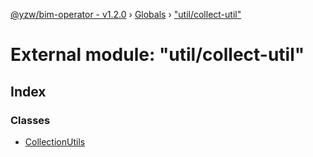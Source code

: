 [@yzw/bim-operator - v1.2.0](../README.md) › [Globals](../globals.md) › ["util/collect-util"](_util_collect_util_.md)

# External module: "util/collect-util"

## Index

### Classes

* [CollectionUtils](../classes/_util_collect_util_.collectionutils.md)

